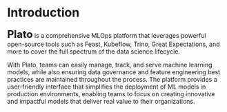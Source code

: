 # Introduction

<font size="5">**Plato**</font> is a comprehensive MLOps platform that leverages powerful open-source tools such as Feast, Kubeflow, Trino, Great Expectations, and more to cover the full spectrum of the data science lifecycle.

With Plato, teams can easily manage, track, and serve machine learning models, while also ensuring data governance and feature engineering best practices are maintained throughout the process. The platform provides a user-friendly interface that simplifies the deployment of ML models in production environments, enabling teams to focus on creating innovative and impactful models that deliver real value to their organizations.
